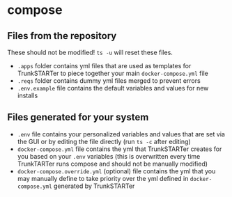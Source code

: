 # compose

## Files from the repository

These should not be modified! `ts -u` will reset these files.

- `.apps` folder contains yml files that are used as templates for TrunkSTARTer to piece together your main `docker-compose.yml` file
- `.reqs` folder contains dummy yml files merged to prevent errors
- `.env.example` file contains the default variables and values for new installs

## Files generated for your system

- `.env` file contains your personalized variables and values that are set via the GUI or by editing the file directly (run `ts -c` after editing)
- `docker-compose.yml` file contains the yml that TrunkSTARTer creates for you based on your `.env` variables (this is overwritten every time TrunkTARTer runs compose and should not be manually modified)
- `docker-compose.override.yml` (optional) file contains the yml that you may manually define to take priority over the yml defined in `docker-compose.yml` generated by TrunkSTARTer

